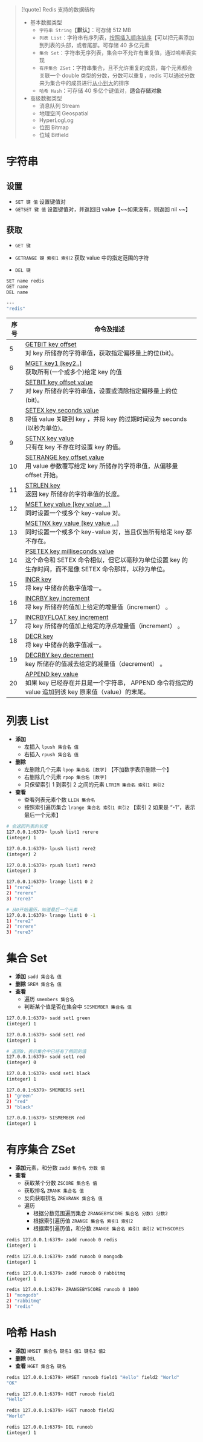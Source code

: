 >[!quote] Redis 支持的数据结构
>- 基本数据类型
> 	- `字符串 String`【**默认**】：可存储 512 MB
> 	- `列表 List`：字符串有序列表，<u>按照插入顺序排序</u>【可以把元素添加到列表的头部，或者尾部。可存储 40 多亿元素
> 	- `集合 Set`：字符串无序列表，集合中不允许有重复值，通过哈希表实现
> 	- `有序集合 ZSet`：字符串集合，且不允许重复的成员，每个元素都会关联一个 double 类型的分数，分数可以重复，redis 可以通过分数来为集合中的成员进行<u>从小到大</u>的排序
> 	- `哈希 Hash`：可存储 40 多亿个键值对，**适合存储对象**
> - 高级数据类型
> 	- 消息队列 Stream
> 	- 地理空间 Geospatial
> 	- HyperLogLog
> 	- 位图 Bitmap
> 	- 位域 Bitfield

# 字符串
## 设置
- `SET 键 值` 设置键值对
- `GETSET 键 值` 设置键值对，并返回旧 value【~~如果没有，则返回 nil ~~】

## 获取
- `GET 键` 
- `GETRANGE 键 索引1 索引2` 获取 value 中的指定范围的字符


- `DEL 键`

```bash
SET name redis
GET name
DEL name

---
"redis"
```

| 序号  | 命令及描述                                                                                                                                               |
| --- | --------------------------------------------------------------------------------------------------------------------------------------------------- |
| 5   | [GETBIT key offset](https://www.runoob.com/redis/strings-getbit.html)  <br>对 key 所储存的字符串值，获取指定偏移量上的位(bit)。                                          |
| 6   | [MGET key1 [key2..]](https://www.runoob.com/redis/strings-mget.html)  <br>获取所有(一个或多个)给定 key 的值                                                      |
| 7   | [SETBIT key offset value](https://www.runoob.com/redis/strings-setbit.html)  <br>对 key 所储存的字符串值，设置或清除指定偏移量上的位(bit)。                                 |
| 8   | [SETEX key seconds value](https://www.runoob.com/redis/strings-setex.html)  <br>将值 value 关联到 key ，并将 key 的过期时间设为 seconds (以秒为单位)。                   |
| 9   | [SETNX key value](https://www.runoob.com/redis/strings-setnx.html)  <br>只有在 key 不存在时设置 key 的值。                                                      |
| 10  | [SETRANGE key offset value](https://www.runoob.com/redis/strings-setrange.html)  <br>用 value 参数覆写给定 key 所储存的字符串值，从偏移量 offset 开始。                    |
| 11  | [STRLEN key](https://www.runoob.com/redis/strings-strlen.html)  <br>返回 key 所储存的字符串值的长度。                                                             |
| 12  | [MSET key value [key value ...]](https://www.runoob.com/redis/strings-mset.html)  <br>同时设置一个或多个 key-value 对。                                        |
| 13  | [MSETNX key value [key value ...]](https://www.runoob.com/redis/strings-msetnx.html)  <br>同时设置一个或多个 key-value 对，当且仅当所有给定 key 都不存在。                  |
| 14  | [PSETEX key milliseconds value](https://www.runoob.com/redis/strings-psetex.html)  <br>这个命令和 SETEX 命令相似，但它以毫秒为单位设置 key 的生存时间，而不是像 SETEX 命令那样，以秒为单位。 |
| 15  | [INCR key](https://www.runoob.com/redis/strings-incr.html)  <br>将 key 中储存的数字值增一。                                                                    |
| 16  | [INCRBY key increment](https://www.runoob.com/redis/strings-incrby.html)  <br>将 key 所储存的值加上给定的增量值（increment） 。                                      |
| 17  | [INCRBYFLOAT key increment](https://www.runoob.com/redis/strings-incrbyfloat.html)  <br>将 key 所储存的值加上给定的浮点增量值（increment） 。                          |
| 18  | [DECR key](https://www.runoob.com/redis/strings-decr.html)  <br>将 key 中储存的数字值减一。                                                                    |
| 19  | [DECRBY key decrement](https://www.runoob.com/redis/strings-decrby.html)  <br>key 所储存的值减去给定的减量值（decrement） 。                                        |
| 20  | [APPEND key value](https://www.runoob.com/redis/strings-append.html)  <br>如果 key 已经存在并且是一个字符串， APPEND 命令将指定的 value 追加到该 key 原来值（value）的末尾。          |




# 列表 List
- **添加**
	- 左插入 `lpush 集合名 值` 
	- 右插入 `rpush 集合名 值` 
- **删除**
	- 左删除几个元素 `lpop 集合名 [数字]` 【不加数字表示删除一个】
	- 右删除几个元素 `rpop 集合名 [数字]`
	- 只保留索引 1 到索引 2 之间的元素 `LTRIM 集合名 索引1 索引2`
- **查看**
	- 查看列表元素个数 `LLEN 集合名` 
	- 按照索引遍历集合 `lrange 集合名 索引1 索引2` 【索引 2 如果是 “-1”，表示最后一个元素】

```bash
# 会返回列表的长度
127.0.0.1:6379> lpush list1 rerere
(integer) 1

127.0.0.1:6379> lpush list1 rere2
(integer) 2

127.0.0.1:6379> rpush list1 rere3
(integer) 3

127.0.0.1:6379> lrange list1 0 2
1) "rere2"
2) "rerere"
3) "rere3"

# 从0开始遍历，知道最后一个元素
127.0.0.1:6379> lrange list1 0 -1
1) "rere2"
2) "rerere"
3) "rere3"
```

# 集合 Set
- **添加** `sadd 集合名 值` 
- **删除** `SREM 集合名 值`
- **查看**
	- 遍历 `smembers 集合名` 
	- 判断某个值是否在集合中 `SISMEMBER 集合名 值`

```bash
127.0.0.1:6379> sadd set1 green
(integer) 1

127.0.0.1:6379> sadd set1 red
(integer) 1

# 返回0，表示集合中已经有了相同的值
127.0.0.1:6379> sadd set1 red
(integer) 0

127.0.0.1:6379> sadd set1 black
(integer) 1

127.0.0.1:6379> SMEMBERS set1
1) "green"
2) "red"
3) "black"

127.0.0.1:6379> SISMEMBER red
(integer) 1
```

# 有序集合 ZSet
- **添加**元素，和分数 `zadd 集合名 分数 值` 
- **查看**
	- 获取某个分数 `ZSCORE 集合名 值` 
	- 获取排名 `ZRANK 集合名 值`
	- 反向获取排名 `ZREVRANK 集合名 值`
	- 遍历
		- 根据分数范围遍历集合 `ZRANGEBYSCORE 集合名 分数1 分数2` 
		- 根据索引遍历值 `ZRANGE 集合名 索引1 索引2`
		- 根据索引遍历值，和分数 `ZRANGE 集合名 索引1 索引2 WITHSCORES`

```bash
redis 127.0.0.1:6379> zadd runoob 0 redis
(integer) 1

redis 127.0.0.1:6379> zadd runoob 0 mongodb
(integer) 1

redis 127.0.0.1:6379> zadd runoob 0 rabbitmq
(integer) 1

redis 127.0.0.1:6379> ZRANGEBYSCORE runoob 0 1000
1) "mongodb"
2) "rabbitmq"
3) "redis"
```

# 哈希 Hash
- **添加** `HMSET 集合名 键名1 值1 键名2 值2` 
- **删除** `DEL`
- **查看** `HGET 集合名 键名` 

```bash
redis 127.0.0.1:6379> HMSET runoob field1 "Hello" field2 "World"
"OK"

redis 127.0.0.1:6379> HGET runoob field1
"Hello"

redis 127.0.0.1:6379> HGET runoob field2
"World"

redis 127.0.0.1:6379> DEL runoob
(integer) 1
```
